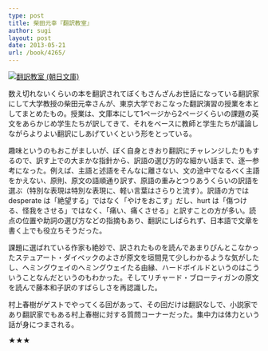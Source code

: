 ```yaml
---
type: post
title: 柴田元幸『翻訳教室』
author: sugi
layout: post
date: 2013-05-21
url: /book/4265/
---
```

<a href="http://www.amazon.co.jp/exec/obidos/ASIN/4022646640/chezsugi-22/ref=nosim/" onclick="_gaq.push(['_trackEvent', 'outbound-article', 'http://www.amazon.co.jp/exec/obidos/ASIN/4022646640/chezsugi-22/ref=nosim/', '']);" name="amazletlink" target="_blank"><img src="http://i2.wp.com/ecx.images-amazon.com/images/I/51%2BCeED51yL._SL160_.jpg?w=660" alt="翻訳教室 (朝日文庫)" class="alignleft"  data-recalc-dims="1" /></a>

数え切れないくらいの本を翻訳されてぼくもさんざんお世話になっている翻訳家にして大学教授の柴田元幸さんが、東京大学でおこなった翻訳演習の授業を本としてまとめたもの。授業は、文庫本にして1ページから2ページくらいの課題の英文をあらかじめ学生たちが訳してきて、それをベースに教師と学生たちが議論しながらよりよい翻訳にしあげていくという形をとっている。

趣味というのもおこがましいが、ぼく自身ときおり翻訳にチャレンジしたりもするので、訳す上での大まかな指針から、訳語の選び方的な細かい話まで、逐一参考になった。例えば、主語と述語をそんなに離さない、文の途中でなるべく主語をかえない、原則、原文の語順通り訳す、原語の重みとつりあうくらいの訳語を選ぶ（特別な表現は特別な表現に、軽い言葉はさらりと流す）。訳語の方では desperate は「絶望する」ではなく「やけをおこす」だし、hurt は「傷つける、怪我をさせる」ではなく、「痛い、痛くさせる」と訳すことの方が多い。読点の位置や助詞の選び方などの指摘もあり、翻訳にしばられず、日本語で文章を書く上でも役立ちそうだった。

課題に選ばれている作家も絶妙で、訳されたものを読んであまりぴんとこなかったステュアート・ダイベックのよさが原文を垣間見て少しわかるような気がしたし、ヘミングウェイのヘミングウェイたる由縁、ハードボイルドというのはこういうことなんだというのもわかった。そしてリチャード・ブローティガンの原文を読んで藤本和子訳のすばらしさを再認識した。

村上春樹がゲストでやってくる回があって、その回だけは翻訳なしで、小説家であり翻訳家でもある村上春樹に対する質問コーナーだった。集中力は体力という話が身につまされる。

★★★